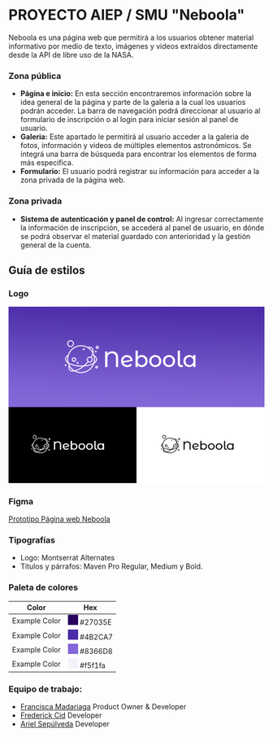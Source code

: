 # PROYECTO AIEP / SMU "Neboola"

Neboola es una página web que permitirá a los usuarios obtener material informativo por medio de texto, imágenes y videos extraídos directamente desde la API de libre uso de la NASA.


### Zona pública

+ **Página e inicio:** En esta sección encontraremos información sobre la idea general de la página y parte de la galeria a la cual los usuarios podrán acceder. La barra de navegación podrá direccionar al usuario al formulario de inscripción o al login para iniciar sesión al panel de usuario. 
+ **Galeria:** Este apartado le permitirá al usuario acceder a la galeria de fotos, información y videos de múltiples elementos astronómicos. Se integrá una barra de búsqueda para encontrar los elementos de forma más específica.
+ **Formulario:** El usuario podrá registrar su información para acceder a la zona privada de la página web.

### Zona privada

+ **Sistema de autenticación y panel de control:** Al ingresar correctamente la información de inscripción, se accederá al panel de usuario, en dónde se podrá observar el material guardado con anterioridad y la gestión general de la cuenta.

## Guía de estilos

### Logo
![](neboola-logos.png)

### Figma
[Prototipo Página web Neboola](https://www.figma.com/file/LvQ3hvBZmC6cE0TtWRHgBI/Neboola?node-id=0%3A1&t=8IZBchXBZaSLGhX1-1/ "Figma 'Neboola'")

### Tipografías
+ Logo: Montserrat Alternates
+ Títulos y párrafos: Maven Pro Regular, Medium y Bold.

### Paleta de colores
| Color             | Hex                                                                |
| ----------------- | ------------------------------------------------------------------ |
| Example Color | ![#27035E](color01.png) #27035E |
| Example Color | ![#4B2CA7](color02.png) #4B2CA7|
| Example Color | ![#8366D8](color03.png) #8366D8 |
| Example Color | ![#f5f1fa](color04.png) #f5f1fa |


### Equipo de trabajo:
+ [Francisca Madariaga](https://github.com/framciscat) Product Owner & Developer
+ [Frederick Cid](https://github.com/Rodkaaaa) Developer
+ [Ariel Sepúlveda](https://github.com/a-sepulveda-r) Developer
